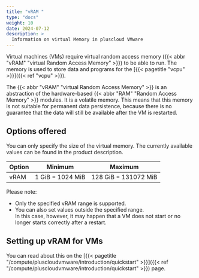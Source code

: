 ```yaml
---
title: "vRAM "
type: "docs"
weight: 10
date: 2024-07-12
description: >
  Information on virtual Memory in pluscloud VMware
---
```


Virtual machines (VMs) require virtual random access memory ({{< abbr "vRAM" "virtual Random Access Memory" >}}) to be able to run.
The memory is used to store data and programs for the [{{< pagetitle "vcpu" >}}]({{< ref "vcpu" >}}).

The {{< abbr "vRAM" "virtual Random Access Memory" >}} is an abstraction of the hardware-based {{< abbr "RAM" "Random Access Memory" >}} modules.
It is a volatile memory.
This means that this memory is not suitable for permanent data persistence, because there is no guarantee that the data will still be available after the VM is restarted.

## Options offered

You can only specify the size of the virtual memory.
The currently available values can be found in the product description.

| Option | Minimum          | Maximum              |
|--------|------------------|----------------------|
| vRAM   | 1 GiB = 1024 MiB | 128 GiB = 131072 MiB |

Please note:

* Only the specified vRAM range is supported.
* You can also set values outside the specified range.  
  In this case, however, it may happen that a VM does not start or no longer starts correctly after a restart.

## Setting up vRAM for VMs

You can read about this on the [{{< pagetitle "/compute/pluscloudvmware/introduction/quickstart" >}}]({{< ref "/compute/pluscloudvmware/introduction/quickstart" >}}) page.
